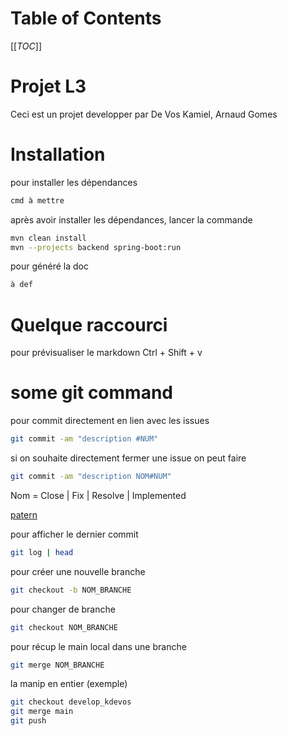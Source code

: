 # Table of Contents
[[_TOC_]]

# Projet L3
Ceci est un projet developper par De Vos Kamiel, Arnaud Gomes

# Installation
pour installer les dépendances
```bash
cmd à mettre
```
après avoir installer les dépendances, lancer la commande
```bash
mvn clean install
mvn --projects backend spring-boot:run
```

pour généré la doc
```bash
à def
```

# Quelque raccourci

pour prévisualiser le markdown
Ctrl + Shift + v

# some git command

pour commit directement en lien avec les issues
```bash
git commit -am "description #NUM"
```

si on souhaite directement fermer une issue on peut faire
```bash
git commit -am "description NOM#NUM"
```
Nom = Close | Fix | Resolve | Implemented

[patern](https://docs.gitlab.com/user/project/issues/managing_issues/#default-closing-pattern)

pour afficher le dernier commit
```bash
git log | head
```

pour créer une nouvelle branche
```bash
git checkout -b NOM_BRANCHE
```

pour changer de branche
```bash
git checkout NOM_BRANCHE
```

pour récup le main local dans une branche
```bash
git merge NOM_BRANCHE
```

la manip en entier (exemple)
```bash
git checkout develop_kdevos
git merge main
git push
```
